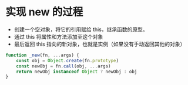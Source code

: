 # 实现 new 的过程

- 创建一个空对象，将它的引用赋给 this，继承函数的原型。
- 通过 this 将属性和方法添加至这个对象
- 最后返回 this 指向的新对象，也就是实例（如果没有手动返回其他的对象）

```js
function _new(fn, ...args) {  
    const obj = Object.create(fn.prototype)  
    const newObj = fn.call(obj, ...args)  
    return newObj instanceof Object ? newObj : obj 
}
```

 
 <comment-comment/> 
 